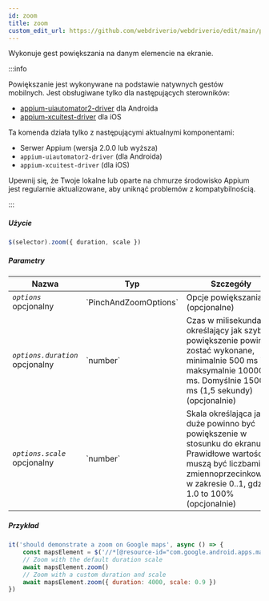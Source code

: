 ```yaml
---
id: zoom
title: zoom
custom_edit_url: https://github.com/webdriverio/webdriverio/edit/main/packages/webdriverio/src/commands/mobile/zoom.ts
---
```


Wykonuje gest powiększania na danym elemencie na ekranie.

:::info

Powiększanie jest wykonywane na podstawie natywnych gestów mobilnych. Jest obsługiwane tylko dla następujących sterowników:
- [appium-uiautomator2-driver](https://github.com/appium/appium-uiautomator2-driver/blob/master/docs/android-mobile-gestures.md#mobile-pinchopengesture) dla Androida
- [appium-xcuitest-driver](https://appium.github.io/appium-xcuitest-driver/latest/reference/execute-methods/#mobile-pinch) dla iOS

Ta komenda działa tylko z następującymi aktualnymi komponentami:
 - Serwer Appium (wersja 2.0.0 lub wyższa)
 - `appium-uiautomator2-driver` (dla Androida)
 - `appium-xcuitest-driver` (dla iOS)

Upewnij się, że Twoje lokalne lub oparte na chmurze środowisko Appium jest regularnie aktualizowane, aby uniknąć problemów z kompatybilnością.

:::

##### Użycie

```js
$(selector).zoom({ duration, scale })
```

##### Parametry

<table>
  <thead>
    <tr>
      <th>Nazwa</th><th>Typ</th><th>Szczegóły</th>
    </tr>
  </thead>
  <tbody>
    <tr>
      <td><code><var>options</var></code><br /><span className="label labelWarning">opcjonalny</span></td>
      <td>`PinchAndZoomOptions`</td>
      <td>Opcje powiększania (opcjonalne)</td>
    </tr>
    <tr>
      <td><code><var>options.duration</var></code><br /><span className="label labelWarning">opcjonalny</span></td>
      <td>`number`</td>
      <td>Czas w milisekundach określający jak szybko powiększenie powinno zostać wykonane, minimalnie 500 ms i maksymalnie 10000 ms. Domyślnie 1500 ms (1,5 sekundy) (opcjonalnie)</td>
    </tr>
    <tr>
      <td><code><var>options.scale</var></code><br /><span className="label labelWarning">opcjonalny</span></td>
      <td>`number`</td>
      <td>Skala określająca jak duże powinno być powiększenie w stosunku do ekranu. Prawidłowe wartości muszą być liczbami zmiennoprzecinkowymi w zakresie 0..1, gdzie 1.0 to 100% (opcjonalnie)</td>
    </tr>
  </tbody>
</table>

##### Przykład

```js title="zoom.js"
it('should demonstrate a zoom on Google maps', async () => {
    const mapsElement = $('//*[@resource-id="com.google.android.apps.maps:id/map_frame"]')
    // Zoom with the default duration scale
    await mapsElement.zoom()
    // Zoom with a custom duration and scale
    await mapsElement.zoom({ duration: 4000, scale: 0.9 })
})
```